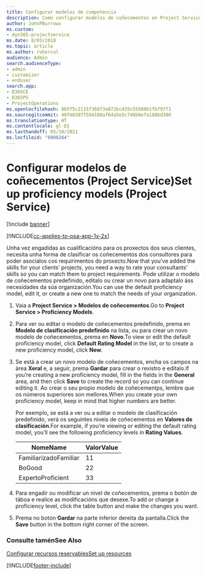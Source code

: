 ```yaml
---
title: Configurar modelos de competencia
description: Como configurar modelos de coñecementos en Project Service
author: JohnPBurrows
ms.custom:
- dyn365-projectservice
ms.date: 8/03/2018
ms.topic: article
ms.author: ruhercul
audience: Admin
search.audienceType:
- admin
- customizer
- enduser
search.app:
- D365CE
- D365PS
- ProjectOperations
ms.openlocfilehash: 8b5f5c2115f368f3a872bc435c55580b1fbf97f1
ms.sourcegitcommit: 40f68387f594180af64a5e5c748b6efa188bd300
ms.translationtype: HT
ms.contentlocale: gl-ES
ms.lasthandoff: 05/10/2021
ms.locfileid: "6008264"
---
```

# <a name="set-up-proficiency-models-project-service"></a><span data-ttu-id="5ab73-103">Configurar modelos de coñecementos (Project Service)</span><span class="sxs-lookup"><span data-stu-id="5ab73-103">Set up proficiency models (Project Service)</span></span>

[!include [banner](../includes/psa-now-project-operations.md)]

[!INCLUDE[cc-applies-to-psa-app-1x-2x](../includes/cc-applies-to-psa-app-1x-2x.md)]

<span data-ttu-id="5ab73-104">Unha vez engadidas as cualificacións para os proxectos dos seus clientes, necesita unha forma de clasificar os coñecementos dos consultores para poder asocialos cos requirimentos do proxecto.</span><span class="sxs-lookup"><span data-stu-id="5ab73-104">Now that you’ve added the skills for your clients’ projects, you need a way to rate your consultants’ skills so you can match them to project requirements.</span></span> <span data-ttu-id="5ab73-105">Pode utilizar o modelo de coñecementos predefinido, editalo ou crear un novo para adaptalo áss necesidades da súa organización.</span><span class="sxs-lookup"><span data-stu-id="5ab73-105">You can use the default proficiency model, edit it, or create a new one to match the needs of your organization.</span></span>  
  
1.  <span data-ttu-id="5ab73-106">Vaia a **Project Service > Modelos de coñecementos**.</span><span class="sxs-lookup"><span data-stu-id="5ab73-106">Go to **Project Service > Proficiency Models**.</span></span>  
  
2.  <span data-ttu-id="5ab73-107">Para ver ou editar o modelo de coñecementos predefinido, prema en **Modelo de clasificación predefinido** na lista, ou para crear un novo modelo de coñecementos, prema en **Novo**.</span><span class="sxs-lookup"><span data-stu-id="5ab73-107">To view or edit the default proficiency model, click **Default Rating Model** in the list, or to create a new proficiency model, click **New**.</span></span>  
  
3.  <span data-ttu-id="5ab73-108">Se está a crear un novo modelo de coñecementos, encha os campos na área **Xeral** e, a seguir, prema **Gardar** para crear o rexistro e editalo.</span><span class="sxs-lookup"><span data-stu-id="5ab73-108">If you’re creating a new proficiency model, fill in the fields in the **General** area, and then click **Save** to create the record so you can continue editing it.</span></span> <span data-ttu-id="5ab73-109">Ao crear o seu propio modelo de coñecementps, lembre que os números superiores son mellores.</span><span class="sxs-lookup"><span data-stu-id="5ab73-109">When you create your own proficiency model, keep in mind that higher numbers are better.</span></span>  
  
     <span data-ttu-id="5ab73-110">Por exemplo, se está a ver ou a editar o modelo de clasificación predefinido, verá os seguintes niveis de coñecementos en **Valores de clasificación**.</span><span class="sxs-lookup"><span data-stu-id="5ab73-110">For example, if you’re viewing or editing the default rating model, you’ll see the following proficiency levels in **Rating Values**.</span></span>  
  
    |<span data-ttu-id="5ab73-111">Nome</span><span class="sxs-lookup"><span data-stu-id="5ab73-111">Name</span></span>|<span data-ttu-id="5ab73-112">Valor</span><span class="sxs-lookup"><span data-stu-id="5ab73-112">Value</span></span>|  
    |----------|-----------|  
    |<span data-ttu-id="5ab73-113">Familiarizado</span><span class="sxs-lookup"><span data-stu-id="5ab73-113">Familiar</span></span>|<span data-ttu-id="5ab73-114">1</span><span class="sxs-lookup"><span data-stu-id="5ab73-114">1</span></span>|  
    |<span data-ttu-id="5ab73-115">Bo</span><span class="sxs-lookup"><span data-stu-id="5ab73-115">Good</span></span>|<span data-ttu-id="5ab73-116">2</span><span class="sxs-lookup"><span data-stu-id="5ab73-116">2</span></span>|  
    |<span data-ttu-id="5ab73-117">Experto</span><span class="sxs-lookup"><span data-stu-id="5ab73-117">Proficient</span></span>|<span data-ttu-id="5ab73-118">3</span><span class="sxs-lookup"><span data-stu-id="5ab73-118">3</span></span>|  
  
4.  <span data-ttu-id="5ab73-119">Para engadir ou modificar un nivel de coñecementos, prema o botón de táboa e realice as modificacións que desexe.</span><span class="sxs-lookup"><span data-stu-id="5ab73-119">To add or change a proficiency level, click the table button and make the changes you want.</span></span>  
  
5.  <span data-ttu-id="5ab73-120">Prema no botón **Gardar** na parte inferior dereita da pantalla.</span><span class="sxs-lookup"><span data-stu-id="5ab73-120">Click the **Save** button in the bottom right corner of the screen.</span></span>  
  
### <a name="see-also"></a><span data-ttu-id="5ab73-121">Consulte tamén</span><span class="sxs-lookup"><span data-stu-id="5ab73-121">See Also</span></span>  
 [<span data-ttu-id="5ab73-122">Configurar recursos reservables</span><span class="sxs-lookup"><span data-stu-id="5ab73-122">Set up resources</span></span>](../psa/set-up-resources.md)


[!INCLUDE[footer-include](../includes/footer-banner.md)]
